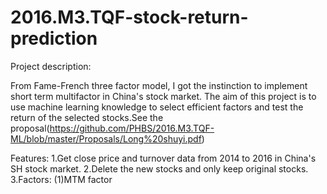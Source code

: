 # 2016.M3.TQF-stock-return-prediction
Project description:

From Fame-French three factor model, I got the instinction to implement short term multifactor in China's stock market. 
The aim of this project is to use machine learning knowledge to select efficient factors and test the return of the selected stocks.See the proposal(https://github.com/PHBS/2016.M3.TQF-ML/blob/master/Proposals/Long%20shuyi.pdf)

Features:
1.Get close price and turnover data from 2014 to 2016 in China's SH stock market.
2.Delete the new stocks and only keep original stocks.
3.Factors:
  (1)MTM factor
